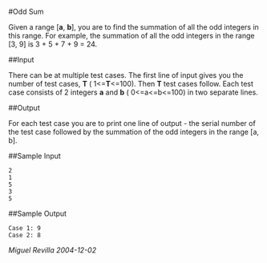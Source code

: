 #Odd Sum 

Given a range [**a**, **b**], you are to find the summation of all the odd integers in this range. For example, the summation of all the odd integers in the range [3, 9] is 3 + 5 + 7 + 9 = 24.

##Input 

There can be at multiple test cases. The first line of input gives you the number of test cases, **T** ( 1<=**T**<=100). Then **T** test cases follow. Each test case consists of 2 integers **a** and **b** ( 0<=a<=b<=100) in two separate lines.

##Output 

For each test case you are to print one line of output - the serial number of the test case followed by the summation of the odd integers in the range [a, b].

##Sample Input 

	2
	1
	5
	3
	5

##Sample Output 

	Case 1: 9
	Case 2: 8


*Miguel Revilla 2004-12-02*